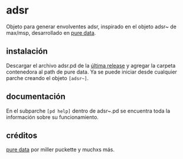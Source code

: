 # adsr
Objeto para generar envolventes adsr, inspirado en el objeto adsr~ de max/msp, desarrollado en [pure data](https://github.com/pure-data/pure-data).


## instalación
Descargar el archivo adsr.pd de la [última release](https://github.com/teaecetyrannis/pd-adsr/releases/) y agregar la carpeta contenedora al path de pure data. Ya se puede iniciar desde cualquier parche creando el objeto `[adsr~]`.


## documentación
En el subparche `[pd help]` dentro de adsr~.pd se encuentra toda la información sobre su funcionamiento.


## créditos
[pure data](https://github.com/pure-data/pure-data) por miller puckette y muchxs más.
